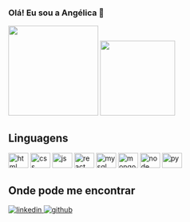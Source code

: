 ### Olá! Eu sou a Angélica 👋

<!--
**angel1cad1n1z/angel1cad1n1z** is a ✨ _special_ ✨ repository because its `README.md` (this file) appears on your GitHub profile.

Here are some ideas to get you started:

- 🔭 I’m currently working on ...
- 🌱 I’m currently learning ...
- 👯 I’m looking to collaborate on ...
- 🤔 I’m looking for help with ...
- 💬 Ask me about ...
- 📫 How to reach me: ...
- 😄 Pronouns: ...
- ⚡ Fun fact: ...
-->

<div>
  <a href="https://github.com/angel1cad1n1z"></a>
  <img height="180em" src="https://github-readme-stats.vercel.app/api?username=angel1cad1n1z&show_icons=true&theme=radical" alt="">
  <img height="150em" src="https://github-readme-stats.vercel.app/api/top-langs/?username=angel1cad1n1z&show_icons=true&theme=radical" alt="">
</div>

<div>
  <h2 color = 'pink'>Linguagens</h2>
</div>

<div>
  <img height="30" width="40" src="https://cdn.jsdelivr.net/gh/devicons/devicon/icons/html5/html5-original.svg" alt="html"/>
  <img height="30" width="40" src="https://cdn.jsdelivr.net/gh/devicons/devicon/icons/css3/css3-original.svg" alt="css"/>
  <img height="30" width="40" src="https://cdn.jsdelivr.net/gh/devicons/devicon/icons/javascript/javascript-original.svg" alt="js"/>
  <img height="30" width="40" src="https://cdn.jsdelivr.net/gh/devicons/devicon/icons/react/react-original.svg" alt="react"/>
  <img height="30" width="40" src="https://cdn.jsdelivr.net/gh/devicons/devicon/icons/mysql/mysql-original.svg" alt="mysql"/>
  <img height="30" width="40" src="https://cdn.jsdelivr.net/gh/devicons/devicon/icons/mongodb/mongodb-original.svg" alt="mongo"/>
  <img height="30" width="40" src="https://cdn.jsdelivr.net/gh/devicons/devicon/icons/nodejs/nodejs-original.svg" alt="node"/>
  <img height="30" width="40" src="https://cdn.jsdelivr.net/gh/devicons/devicon/icons/python/python-original.svg" alt="py"/>
</div>

<div>
  <h2 color = 'pink'>Onde pode me encontrar</h2>
</div>

<div>
  <a href="https://www.linkedin.com/in/angel1cad1n1z/"> 
    <img src="https://img.shields.io/badge/LinkedIn-0077B5?style=for-the-badge&logo=linkedin&logoColor=white" alt="linkedin">
  </a>
  <a href="https://github.com/angel1cad1n1z">
    <img src="https://img.shields.io/badge/GitHub-100000?style=for-the-badge&logo=github&logoColor=white" alt="github">
  </a>
</div>


